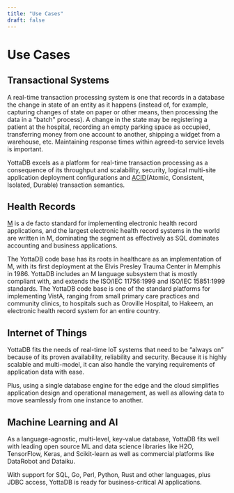 ```yaml
---
title: "Use Cases"
draft: false
---
```


# Use Cases

## Transactional Systems
A real-time transaction processing system is one that records in a database the change in state of an entity as it happens (instead of, for example, capturing changes of state on paper or other means, then processing the data in a "batch" process). A change in the state may be registering a patient at the hospital, recording an empty parking space as occupied, transferring money from one account to another, shipping a widget from a warehouse, etc. Maintaining response times within agreed-to service levels is important.

YottaDB excels as a platform for real-time transaction processing as a consequence of its throughput and scalability, security, logical multi-site application deployment configurations and [ACID](https://en.wikipedia.org/wiki/ACID)(Atomic, Consistent, Isolated, Durable) transaction semantics.

## Health Records

[M](https://en.wikipedia.org/wiki/MUMPS) is a de facto standard for implementing electronic health record applications, and the largest electronic health record systems in the world are written in M, dominating the segment as effectively as SQL dominates accounting and business applications.

The YottaDB code base has its roots in healthcare as an implementation of M, with its first deployment at the Elvis Presley Trauma Center in Memphis in 1986. YottaDB includes an M language subsystem that is mostly compliant with, and extends the ISO/IEC 11756:1999 and ISO/IEC 15851:1999 standards. The YottaDB code base is one of the standard platforms for implementing VistA, ranging from small primary care practices and community clinics, to hospitals such as Oroville Hospital, to Hakeem, an electronic health record system for an entire country.

## Internet of Things

YottaDB fits the needs of real-time IoT systems that need to be “always on” because of its proven availability, reliability and security. Because it is highly scalable and multi-model, it can also handle the varying requirements of application data with ease.

Plus, using a single database engine for the edge and the cloud simplifies application design and operational management, as well as allowing data to move seamlessly from one instance to another.


## Machine Learning and AI

As a language-agnostic, multi-level, key-value database, YottaDB fits well with leading open source ML and data science libraries like H2O, TensorFlow, Keras, and Scikit-learn as well as commercial platforms like DataRobot and Dataiku.

With support for SQL, Go, Perl, Python, Rust and other languages, plus JDBC access, YottaDB is ready for business-critical AI applications. 